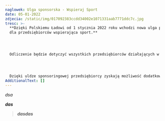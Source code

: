 ```yaml
---
naglowek: Ulga sponsorska - Wspieraj Sport
date: 05-01-2022
zdjecia: /static/img/017092383ccdd34002e1071331aab7771ddc7c.jpg
tresc: >-
  **Dzięki Polskiemu Ładowi od 1 stycznia 2022 roku wchodzi nowa ulga podatkowa
  dla przedsiębiorców wspierająca sport.** 




  Odliczenie będzie dotyczyć wszystkich przedsiębiorców działających w Polsce, czyli zarówno jednoosobowych działalności gospodarczych, jak i spółek. 




  Dzięki uldze sponsoringowej przedsiębiorcy zyskają możliwość dodatkowego odliczenia od podstawy opodatkowania podatkiem dochodowym (PIT i CIT) 50% kosztów poniesionych na wskazane obszary działalności. Podatnik, oprócz zaliczenia poniesionych kosztów w 100% do kosztów uzyskania przychodu, uzyska prawo do dodatkowej preferencji w podatku dochodowym przez odliczenie od podstawy opodatkowania 50% poniesionych kosztów. Łącznie w podatku dochodowym przedsiębiorca rozliczy więc 150% poniesionego kosztu.
AdditionalText: []
---
```

*dsa*

***das***

> ***dasdas***